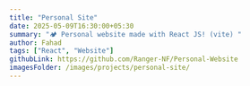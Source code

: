 ```yaml
---
title: "Personal Site"
date: 2025-05-09T16:30:00+05:30
summary: "🏕 Personal website made with React JS! (vite) "
author: Fahad
tags: ["React", "Website"]
githubLink: https://github.com/Ranger-NF/Personal-Website
imagesFolder: /images/projects/personal-site/
---
```


